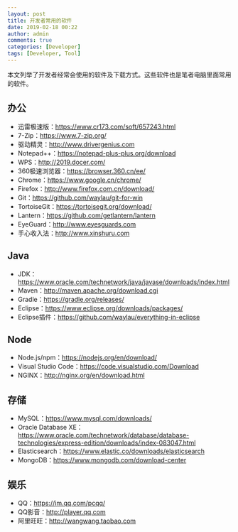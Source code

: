 ```yaml
---
layout: post
title: 开发者常用的软件
date: 2019-02-18 00:22
author: admin
comments: true
categories: [Developer]
tags: [Developer, Tool]
---
```


本文列举了开发者经常会使用的软件及下载方式。这些软件也是笔者电脑里面常用的软件。


<!-- more -->

## 办公

* 迅雷极速版：<https://www.cr173.com/soft/657243.html>
* 7-Zip：<https://www.7-zip.org/>
* 驱动精灵：<http://www.drivergenius.com>
* Notepad++：<https://notepad-plus-plus.org/download>
* WPS：<http://2019.docer.com/>
* 360极速浏览器：<https://browser.360.cn/ee/>
* Chrome：<https://www.google.cn/chrome/>
* Firefox：<http://www.firefox.com.cn/download/>
* Git：<https://github.com/waylau/git-for-win>
* TortoiseGit：<https://tortoisegit.org/download/>
* Lantern：<https://github.com/getlantern/lantern>
* EyeGuard：<http://www.eyesguards.com>
* 手心收入法：<http://www.xinshuru.com>

## Java

* JDK：<https://www.oracle.com/technetwork/java/javase/downloads/index.html>
* Maven：<http://maven.apache.org/download.cgi>
* Gradle：<https://gradle.org/releases/>
* Eclipse：<https://www.eclipse.org/downloads/packages/>
* Eclipse插件：<https://github.com/waylau/everything-in-eclipse>

## Node

* Node.js/npm：<https://nodejs.org/en/download/>
* Visual Studio Code：<https://code.visualstudio.com/Download>
* NGINX：<http://nginx.org/en/download.html>

## 存储

* MySQL：<https://www.mysql.com/downloads/>
* Oracle Database XE：<https://www.oracle.com/technetwork/database/database-technologies/express-edition/downloads/index-083047.html>
* Elasticsearch：<https://www.elastic.co/downloads/elasticsearch>
* MongoDB：<https://www.mongodb.com/download-center>

## 娱乐

* QQ：<https://im.qq.com/pcqq/>
* QQ影音：<http://player.qq.com>
* 阿里旺旺：<http://wangwang.taobao.com>
